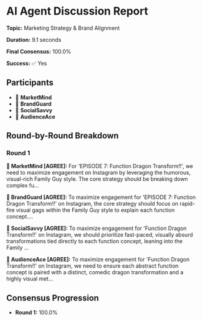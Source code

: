 # AI Agent Discussion Report

**Topic:** Marketing Strategy & Brand Alignment

**Duration:** 9.1 seconds

**Final Consensus:** 100.0%

**Success:** ✅ Yes

## Participants

- 🤖 **MarketMind**
- 🤖 **BrandGuard**
- 🤖 **SocialSavvy**
- 🤖 **AudienceAce**

## Round-by-Round Breakdown

### Round 1

**🤖 MarketMind [AGREE]:** For 'EPISODE 7: Function Dragon Transform!!', we need to maximize engagement on Instagram by leveraging the humorous, visual-rich Family Guy style. The core strategy should be breaking down complex fu...

**🤖 BrandGuard [AGREE]:** To maximize engagement for 'EPISODE 7: Function Dragon Transform!!' on Instagram, the core strategy should focus on rapid-fire visual gags within the Family Guy style to explain each function concept....

**🤖 SocialSavvy [AGREE]:** To maximize engagement for 'Function Dragon Transform!!' on Instagram, we should prioritize fast-paced, visually absurd transformations tied directly to each function concept, leaning into the Family ...

**🤖 AudienceAce [AGREE]:** To maximize engagement for 'Function Dragon Transform!!' on Instagram, we need to ensure each abstract function concept is paired with a distinct, comedic dragon transformation and a highly visual met...

## Consensus Progression

- **Round 1:** 100.0%
